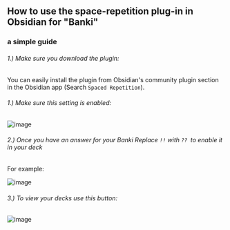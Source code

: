 ## How to use the space-repetition plug-in in Obsidian for "Banki"
### a simple guide

###### 1.) Make sure you download the plugin: 

You can easily install the plugin from Obsidian's community plugin section in the Obsidian app (Search `Spaced Repetition`).

###### 1.) Make sure this setting is enabled:
![image](https://user-images.githubusercontent.com/13264116/185024465-980e2321-e880-4b9c-b310-2a64581b1d7a.png)


###### 2.) Once you have an answer for your Banki Replace `!!` with `?? `to enable it in your deck

For example:

![image](https://user-images.githubusercontent.com/13264116/185024503-b35b4bb2-dd79-4699-a90b-8f89663a5742.png)


###### 3.) To view your decks use this button:

![image](https://user-images.githubusercontent.com/13264116/185024533-8fb77b3c-6214-4dec-9425-f9b49e896877.png)
